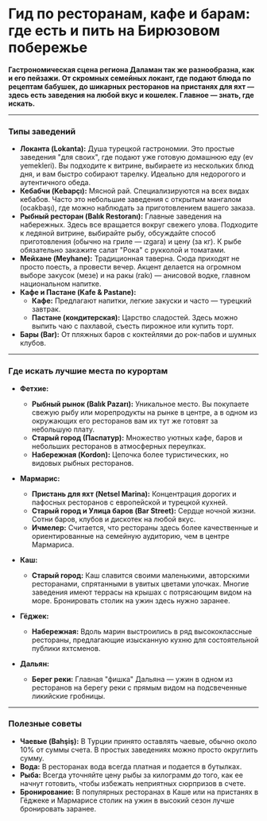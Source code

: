 # Гид по ресторанам, кафе и барам: где есть и пить на Бирюзовом побережье

**Гастрономическая сцена региона Даламан так же разнообразна, как и его пейзажи. От скромных семейных локант, где подают блюда по рецептам бабушек, до шикарных ресторанов на пристанях для яхт — здесь есть заведения на любой вкус и кошелек. Главное — знать, где искать.**

---

### Типы заведений

-   **Локанта (Lokanta):** Душа турецкой гастрономии. Это простые заведения "для своих", где подают уже готовую домашнюю еду (ev yemekleri). Вы подходите к витрине, выбираете из нескольких блюд дня, и вам быстро собирают тарелку. Идеально для недорогого и аутентичного обеда.
-   **Кебабчи (Kebapçı):** Мясной рай. Специализируются на всех видах кебабов. Часто это небольшие заведения с открытым мангалом (ocakbaşı), где можно наблюдать за приготовлением вашего заказа.
-   **Рыбный ресторан (Balık Restoranı):** Главные заведения на набережных. Здесь все вращается вокруг свежего улова. Подходите к ледяной витрине, выбирайте рыбу, обсуждайте способ приготовления (обычно на гриле — ızgara) и цену (за кг). К рыбе обязательно закажите салат "Рока" с рукколой и томатами.
-   **Мейхане (Meyhane):** Традиционная таверна. Сюда приходят не просто поесть, а провести вечер. Акцент делается на огромном выборе закусок (мезе) и на ракы (rakı) — анисовой водке, главном национальном напитке.
-   **Кафе и Пастане (Kafe & Pastane):**
    -   **Кафе:** Предлагают напитки, легкие закуски и часто — турецкий завтрак.
    -   **Пастане (кондитерская):** Царство сладостей. Здесь можно выпить чаю с пахлавой, съесть пирожное или купить торт.
-   **Бары (Bar):** От пляжных баров с коктейлями до рок-пабов и шумных клубов.

---

### Где искать лучшие места по курортам

-   **Фетхие:**
    -   **Рыбный рынок (Balık Pazarı):** Уникальное место. Вы покупаете свежую рыбу или морепродукты на рынке в центре, а в одном из окружающих его ресторанов вам их тут же готовят за небольшую плату.
    -   **Старый город (Паспатур):** Множество уютных кафе, баров и небольших ресторанов в атмосферных переулках.
    -   **Набережная (Kordon):** Цепочка более туристических, но видовых рыбных ресторанов.

-   **Мармарис:**
    -   **Пристань для яхт (Netsel Marina):** Концентрация дорогих и пафосных ресторанов с европейской и турецкой кухней.
    -   **Старый город и Улица баров (Bar Street):** Сердце ночной жизни. Сотни баров, клубов и дискотек на любой вкус.
    -   **Ичмелер:** Считается, что рестораны здесь более качественные и ориентированные на семейную аудиторию, чем в центре Мармариса.

-   **Каш:**
    -   **Старый город:** Каш славится своими маленькими, авторскими ресторанами, спрятанными в увитых цветами улочках. Многие заведения имеют террасы на крышах с потрясающим видом на море. Бронировать столик на ужин здесь нужно заранее.

-   **Гёджек:**
    -   **Набережная:** Вдоль марин выстроились в ряд высококлассные рестораны, предлагающие изысканную кухню для состоятельной публики яхтсменов.

-   **Дальян:**
    -   **Берег реки:** Главная "фишка" Дальяна — ужин в одном из ресторанов на берегу реки с прямым видом на подсвеченные ликийские гробницы.

---

### Полезные советы

-   **Чаевые (Bahşiş):** В Турции принято оставлять чаевые, обычно около 10% от суммы счета. В простых заведениях можно просто округлить сумму.
-   **Вода:** В ресторанах вода всегда платная и подается в бутылках.
-   **Рыба:** Всегда уточняйте цену рыбы за килограмм *до* того, как ее начнут готовить, чтобы избежать неприятных сюрпризов в счете.
-   **Бронирование:** В популярных ресторанах в Каше или на пристанях в Гёджеке и Мармарисе столик на ужин в высокий сезон лучше бронировать заранее. 